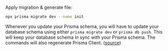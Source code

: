 Apply migration & generate file:

```bash
npx prisma migrate dev --name init
```

Whenever you update your Prisma schema, you will have to update your database schema using either `prisma migrate dev` or `prisma db push`. This will keep your database schema in sync with your Prisma schema. The commands will also regenerate Prisma Client. ([source](https://www.prisma.io/docs/getting-started/setup-prisma/start-from-scratch/relational-databases/install-prisma-client-typescript-postgresql))
